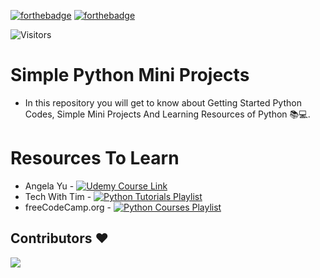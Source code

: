 [![forthebadge](https://forthebadge.com/images/badges/made-with-python.svg)](https://forthebadge.com)
[![forthebadge](https://forthebadge.com/images/badges/built-by-developers.svg)](https://forthebadge.com)

![Visitors](https://api.visitorbadge.io/api/visitors?path=https%3A%2F%2Fgithub.com%2FSuhas-Raut%2FPython-Codes&label=Visitors&labelColor=%2300c0a3&countColor=%23263759)


# Simple Python Mini Projects
- In this repository you will get to know about Getting Started Python Codes, Simple Mini Projects And Learning Resources of Python 📚💻.


# Resources To Learn 

- Angela Yu - [![Udemy Course Link](https://img.shields.io/badge/Udemy-Course-%2343464B?style=flat-square&logo=udemy&logoColor=white&labelColor=BB29BB)](https://www.udemy.com/course/100-days-of-code/)
- Tech With Tim - [![Python Tutorials Playlist](https://img.shields.io/badge/YouTube-Python%20Tutorials%20Playlist-%2343464B?style=flat-square&logo=YouTube&logoColor=white&labelColor=CD001A)](https://youtube.com/playlist?list=PLzMcBGfZo4-mFu00qxl0a67RhjjZj3jXm)
- freeCodeCamp.org - [![Python Courses Playlist](https://img.shields.io/badge/YouTube-Python%20Courses%20Playlist-%2343464B?style=flat-square&logo=YouTube&logoColor=white&labelColor=CD001A)](https://youtube.com/playlist?list=PLWKjhJtqVAbnqBxcdjVGgT3uVR10bzTEB)










## Contributors ❤️
<a href = "https://github.com/Suhas-Raut/Python-Codes/graphs/contributors">
  <img src = "https://contrib.rocks/image?repo=Suhas-Raut/Python-Codes"/>
</a>
